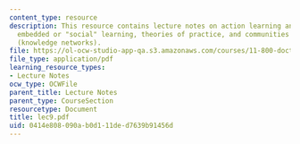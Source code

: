 ```yaml
---
content_type: resource
description: This resource contains lecture notes on action learning and practice,
  embedded or "social" learning, theories of practice, and communities of practice
  (knowledge networks).
file: https://ol-ocw-studio-app-qa.s3.amazonaws.com/courses/11-800-doctoral-research-seminar-knowledge-in-the-public-arena-spring-2007/0414e808090ab0d111ded7639b91456d_lec9.pdf
file_type: application/pdf
learning_resource_types:
- Lecture Notes
ocw_type: OCWFile
parent_title: Lecture Notes
parent_type: CourseSection
resourcetype: Document
title: lec9.pdf
uid: 0414e808-090a-b0d1-11de-d7639b91456d
---
```

